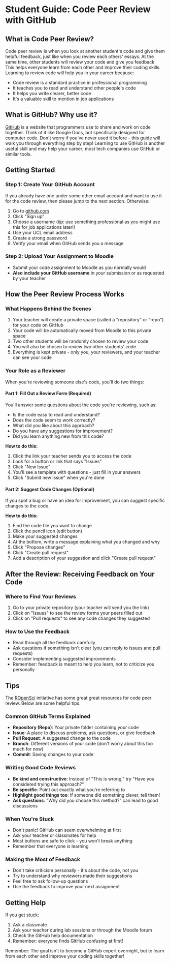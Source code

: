 # Student Guide: Code Peer Review with GitHub

## What is Code Peer Review?

Code peer review is when you look at another student's code and give them helpful feedback, just like when you review each others' essays.
At the same time, other students will review your code and give you feedback. This helps everyone learn from each other and improve their coding skills.
Learning to review code will help you in your career because:

- Code review is a standard practice in professional programming
- It teaches you to read and understand other people's code
- It helps you write clearer, better code
- It's a valuable skill to mention in job applications


## What is GitHub? Why use it?

[GitHub](https://github.com/) is a website that programmers use to share and work on code together. Think of it like Google Docs, but specifically designed for computer code. Don't worry if you've never used it before - this guide will walk you through everything step by step!
Learning to use GitHub is another useful skill and may help your career; most tech companies use GitHub or similar tools.


## Getting Started

### Step 1: Create Your GitHub Account

If you already have one under some other email account and want to use it for the code review, then please jump to the next section. Otherwise:

1. Go to [github.com](https://github.com)
2. Click "Sign up" 
3. Choose a username (tip: use something professional as you might use this for job applications later!)
4. Use your UCL email address
5. Create a strong password
6. Verify your email when GitHub sends you a message

### Step 2: Upload Your Assignment to Moodle

- Submit your code assignment to Moodle as you normally would
- **Also include your GitHub username** in your submission or as requested by your teacher



## How the Peer Review Process Works

### What Happens Behind the Scenes
1. Your teacher will create a private space (called a "repository" or "repo") for your code on GitHub
2. Your code will be automatically moved from Moodle to this private space
3. Two other students will be randomly chosen to review your code
4. You will also be chosen to review two other students' code
5. Everything is kept private - only you, your reviewers, and your teacher can see your code

### Your Role as a Reviewer

When you're reviewing someone else's code, you'll do two things:

#### Part 1: Fill Out a Review Form (Required)

You'll answer some questions about the code you're reviewing, such as:
- Is the code easy to read and understand?
- Does the code seem to work correctly?
- What did you like about this approach?
- Do you have any suggestions for improvement?
- Did you learn anything new from this code?

**How to do this:**
1. Click the link your teacher sends you to access the code
2. Look for a button or link that says "Issues" 
3. Click "New Issue"
4. You'll see a template with questions - just fill in your answers
5. Click "Submit new issue" when you're done

#### Part 2: Suggest Code Changes (Optional)

If you spot a bug or have an idea for improvement, you can suggest specific changes to the code.

**How to do this:**
1. Find the code file you want to change
2. Click the pencil icon (edit button) 
3. Make your suggested changes
4. At the bottom, write a message explaining what you changed and why
5. Click "Propose changes"
6. Click "Create pull request"
7. Add a description of your suggestion and click "Create pull request"


## After the Review: Receiving Feedback on Your Code

### Where to Find Your Reviews
1. Go to your private repository (your teacher will send you the link)
2. Click on "Issues" to see the review forms your peers filled out
3. Click on "Pull requests" to see any code changes they suggested

### How to Use the Feedback
- Read through all the feedback carefully
- Ask questions if something isn't clear (you can reply to issues and pull requests)
- Consider implementing suggested improvements
- Remember: feedback is meant to help you learn, not to criticize you personally



## Tips

The [ROpenSci](https://devguide.ropensci.org/softwarereview_intro.html) initiative has some great great resources for code peer review.
Below are some helpful tips.

### Common GitHub Terms Explained

- **Repository (Repo)**: Your private folder containing your code
- **Issue**: A place to discuss problems, ask questions, or give feedback
- **Pull Request**: A suggested change to the code
- **Branch**: Different versions of your code (don't worry about this too much for now)
- **Commit**: Saving changes to your code

### Writing Good Code Reviews
- **Be kind and constructive**: Instead of "This is wrong," try "Have you considered trying this approach?"
- **Be specific**: Point out exactly what you're referring to
- **Highlight good things too**: If someone did something clever, tell them!
- **Ask questions**: "Why did you choose this method?" can lead to good discussions

### When You're Stuck
- Don't panic! GitHub can seem overwhelming at first
- Ask your teacher or classmates for help
- Most buttons are safe to click - you won't break anything
- Remember that everyone is learning

### Making the Most of Feedback
- Don't take criticism personally - it's about the code, not you
- Try to understand why reviewers made their suggestions
- Feel free to ask follow-up questions
- Use the feedback to improve your next assignment



## Getting Help

If you get stuck:
1. Ask a classmate
2. Ask your teacher during lab sessions or through the Moodle forum
3. Check the GitHub help documentation
4. Remember: everyone finds GitHub confusing at first!

Remember: The goal isn't to become a GitHub expert overnight, but to learn from each other and improve your coding skills together!
